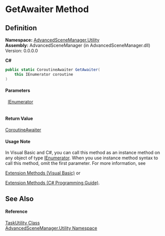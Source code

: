 # GetAwaiter Method




## Definition
**Namespace:** <a href="N_AdvancedSceneManager_Utility.md">AdvancedSceneManager.Utility</a>  
**Assembly:** AdvancedSceneManager (in AdvancedSceneManager.dll) Version: 0.0.0.0

**C#**
``` C#
public static CoroutineAwaiter GetAwaiter(
	this IEnumerator coroutine
)
```



#### Parameters
<dl><dt>  <a href="https://learn.microsoft.com/dotnet/api/system.collections.ienumerator" target="_blank" rel="noopener noreferrer">IEnumerator</a></dt><dd> </dd></dl>

#### Return Value
<a href="T_AdvancedSceneManager_Utility_CoroutineAwaiter.md">CoroutineAwaiter</a>

#### Usage Note
In Visual Basic and C#, you can call this method as an instance method on any object of type <a href="https://learn.microsoft.com/dotnet/api/system.collections.ienumerator" target="_blank" rel="noopener noreferrer">IEnumerator</a>. When you use instance method syntax to call this method, omit the first parameter. For more information, see <a href="https://docs.microsoft.com/dotnet/visual-basic/programming-guide/language-features/procedures/extension-methods" target="_blank" rel="noopener noreferrer">

Extension Methods (Visual Basic)</a> or <a href="https://docs.microsoft.com/dotnet/csharp/programming-guide/classes-and-structs/extension-methods" target="_blank" rel="noopener noreferrer">

Extension Methods (C# Programming Guide)</a>.

## See Also


#### Reference
<a href="T_AdvancedSceneManager_Utility_TaskUtility.md">TaskUtility Class</a>  
<a href="N_AdvancedSceneManager_Utility.md">AdvancedSceneManager.Utility Namespace</a>  

